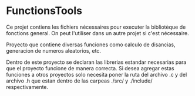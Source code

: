 FunctionsTools
==============

Ce projet contiens les fichiers nécessaires pour executer la
bibliotèque de fonctions general. On peut l'utiliser dans un
autre projet si c'est nécessaire.

Proyecto que contiene diversas funciones como calculo de disancias, generacion de numeros aleatorios, etc.

Dentro de este proyecto se declaran las librerias estandar necesarias para que el proyecto funcione de manera correcta. Si desea agregar estas funciones a otros proyectos solo necesita poner la ruta del archivo .c y del archivo .h que estan dentro de las carpeas ./src/ y ./include/ respectivamente.
